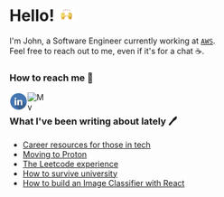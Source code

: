 <h1>Hello! <img alt='wave' src="/assets/wave.gif" height="25px" width="30px"/></h3/>
 
I'm John, a Software Engineer currently working at [`AWS`](https://aws.com).  
Feel free to reach out to me, even if it's for a chat ☕.  

<h3>How to reach me 📧</h3>

<p>
  <a href="https://www.linkedin.com/in/john-dao/" target="_blank">
    <img src="/assets/linkedinLogo.png" align="left" height="32px" width="32px" alt="Linkedin"/> 
  </a>
  &nbsp;
  <a href="https://johndao.com/" target="_blank">
    <img src="https://avatars.githubusercontent.com/u/51881944?s=460&u=de2399451ba977dac0ac42f3539e945104733bb2&v=4" padding="10px" align="left" height="32px" width="32px" alt="My Website"/>
  </a>
</p>

<h3>What I've been writing about lately 🖊️</h3>

<!--START_SECTION:feed-->
* [Career resources for those in tech](https:&#x2F;&#x2F;johndao.com&#x2F;blog&#x2F;career-resources-for-those-in-tech)
* [Moving to Proton](https:&#x2F;&#x2F;johndao.com&#x2F;blog&#x2F;moving-to-proton)
* [The Leetcode experience](https:&#x2F;&#x2F;johndao.com&#x2F;blog&#x2F;the-leetcode-experience)
* [How to survive university](https:&#x2F;&#x2F;johndao.com&#x2F;blog&#x2F;how-to-survive-university)
* [How to build an Image Classifier with React](https:&#x2F;&#x2F;johndao.com&#x2F;blog&#x2F;how-to-build-an-image-classifier-with-react)
<!--END_SECTION:feed-->
